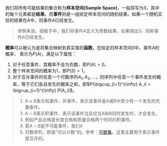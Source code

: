 我们将所有可能结果的集合称为**样本空间(Sample Space)**，一般简写为$S$，其中的每个元素都是**结果**。而**事件**则是一组给定样本空间的随机结果。如果一个随机实验的结果在$A$中，则事件$A$已经发生。
> 举例来说，投骰子中，我们将事件$A$定义为奇数结果，如果掷出3，则称事件$A$已经发生。

**概率**可以被认为是将集合映射到真实值的**函数**。在给定的样本空间$S$中，事件$A$的概率， 表示为$P(A)$，满足以下属性：
1. 对于任意事件，其概率不会为负数，即$P(A) > 0$。
2. 整个样本空间的概率为1，即$P(S) = 1$。
3. 对于互斥事件的任意一个可数序列$A_1, A_2,...$，则序列中任意一个事件发生的概率，等于它们各自发生的概率之和，即$P(\bigcup_{i=1}^{\infty} A_i) = \bigcup_{i=1}^{\infty} P(A_i)$。

> 1. $A\cup B$表示和事件、并事件，表示该事件是A或B中至少有一个发生的充要条件。
> 2. $A \cap B$表示积事件，表示该事件当且仅当A和B同时发生时，才会发生。
> 	1. 例如产品合格是长度合格和质量合格两个时间的积事件。
> 3. 若$A \cap B$是不可能事件，我们if
> 4. 可数序列，即是“可以计数”的。参考：[可数集](https://zh.wikipedia.org/zh-hans/%E5%8F%AF%E6%95%B8%E9%9B%86)。这里主要用于表示事件是互斥的。